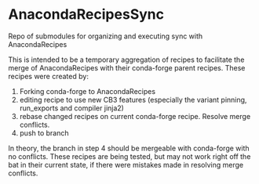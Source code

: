 # AnacondaRecipesSync
Repo of submodules for organizing and executing sync with AnacondaRecipes

This is intended to be a temporary aggregation of recipes to facilitate the merge of AnacondaRecipes with their conda-forge parent recipes.  These recipes were created by:

1. Forking conda-forge to AnacondaRecipes
2. editing recipe to use new CB3 features (especially the variant pinning, run_exports and compiler jinja2)
3. rebase changed recipes on current conda-forge recipe.  Resolve merge conflicts.
4. push to branch

In theory, the branch in step 4 should be mergeable with conda-forge with no conflicts.  These recipes are being tested, but may not work right off the bat in their current state, if there were mistakes made in resolving merge conflicts.
